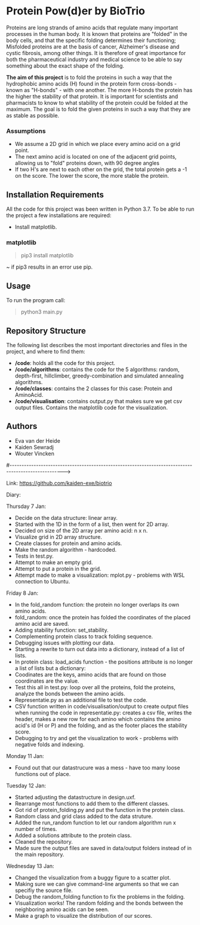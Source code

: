 # Protein Pow(d)er by BioTrio

Proteins are long strands of amino acids that regulate many important processes in the human body. It is known that proteins are "folded" in the body cells, and that the specific folding determines their functioning; Misfolded proteins are at the basis of cancer, Alzheimer's disease and cystic fibrosis, among other things. It is therefore of great importance for both the pharmaceutical industry and medical science to be able to say something about the exact shape of the folding.

**The aim of this project** is to fold the proteins in such a way that the hydrophobic amino acids (H) found in the protein form cross-bonds - known as "H-bonds" - with one another. The more H-bonds the protein has the higher the stability of that protein. It is important for scientists and pharmacists to know to what stability of the protein could be folded at the maximum. The goal is to fold the given proteins in such a way that they are as stable as possible.

### Assumptions

* We assume a 2D grid in which we place every amino acid on a grid point. 
* The next amino acid is located on one of the adjacent grid points, allowing us to "fold" proteins down, with 90 degree angles
* If two H's are next to each other on the grid, the total protein gets a -1 on the score. The lower the score, the more stable the protein.

## Installation Requirements

All the code for this project was been written in Python 3.7. To be able to run the project a few installations are required:
* Install matplotlib.

### matplotlib

> pip3 install matplotlib

~ if pip3 results in an error use pip.

## Usage

To run the program call:

> python3 main.py 

## Repository Structure

The following list describes the most important directories and files in the project, and where to find them:

* **/code**: holds all the code for this project.
* **/code/algorithms**: contains the code for the 5 algorithms: random, depth-first, hillclimber, greedy-combination and simulated annealing algorithms.
* **/code/classes**: contains the 2 classes for this case: Protein and AminoAcid.
* **/code/visualisation**: contains output.py that makes sure we get csv output files. Contains the matplotlib code for the visualization. 

## Authors

* Eva van der Heide
* Kaiden Sewradj 
* Wouter Vincken

#---------------------------------------------------------------------------------------------------->

Link: https://github.com/kaiden-exe/biotrio

Diary:

Thursday 7 Jan:
* Decide on the data structure: linear array.
* Started with the 1D in the form of a list, then went for 2D array.
* Decided on size of the 2D array per amino acid: n x n.
* Visualize grid in 2D array structure.
* Create classes for protein and amino acids.
* Make the random algorithm - hardcoded.
* Tests in test.py.
* Attempt to make an empty grid.
* Attempt to put a protein in the grid.
* Attempt made to make a visualization: mplot.py - problems with WSL connection to Ubuntu.

Friday 8 Jan:
* In the fold_random function: the protein no longer overlaps its own amino acids.
* fold_random: once the protein has folded the coordinates of the placed amino acid are saved.
* Adding stability function: set_stability.
* Complementing protein class to track folding sequence.
* Debugging issues with plotting our data.
* Starting a rewrite to turn out data into a dictionary, instead of a list of lists.
* In protein class: load_acids function - the positions attribute is no longer a list of lists but a dictionary:
* Coodinates are the keys, amino acids that are found on those coordinates are the value.
* Test this all in test.py: loop over all the proteins, fold the proteins, analyze the bonds between the amino acids.
* Representatie.py as an additional file to test the code.
* CSV function written in code/visualisation/output to create output files when running the code in representatie.py: creates a csv file, writes the header, makes a new row for each amino which contains the amino acid's id (H or P) and the folding, and as the footer places the stability score.
* Debugging to try and get the visualization to work - problems with negative folds and indexing.

Monday 11 Jan:
* Found out that our datastrucure was a mess - have too many loose functions out of place.

Tuesday 12 Jan:
* Started adjusting the datastructure in design.uxf. 
* Rearrange most functions to add them to the different classes.
* Got rid of protein_folding.py and put the function in the protein class.
* Random class and grid class added to the data struture.
* Added the run_random function to let our random algorithm run x number of times.
* Added a solutions attribute to the protein class.
* Cleaned the repository.
* Made sure the output files are saved in data/output folders instead of in the main repository.

Wednesday 13 Jan:
* Changed the visualization from a buggy figure to a scatter plot.
* Making sure we can give command-line arguments so that we can specifiy the source file.
* Debug the random_folding function to fix the problems in the folding.
* Visualization works! The random folding and the bonds between the neighboring amino acids can be seen.
* Make a graph to visualize the distribution of our scores.


